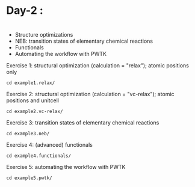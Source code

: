 #
# Day-2 :
#
- Structure optimizations
- NEB: transition states of elementary chemical reactions
- Functionals
- Automating the workflow with PWTK


Exercise 1: structural optimization (calculation = "relax");
	    atomic positions only

    cd example1.relax/


Exercise 2: structural optimization (calculation = "vc-relax");
            atomic positions and unitcell

    cd example2.vc-relax/


Exercise 3: transition states of elementary chemical reactions

    cd example3.neb/


Exercise 4: (advanced) functionals

    cd example4.functionals/


Exercise 5: automating the workflow with PWTK

    cd example5.pwtk/
